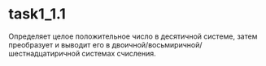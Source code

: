 # task1_1.1

Определяет целое положительное число в десятичной системе, затем преобразует и выводит его в двоичной/восьмиричной/шестнадцатиричной системах счисления.
